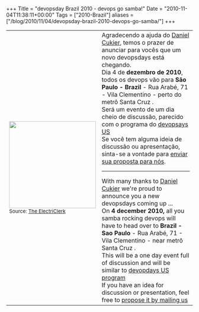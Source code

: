 +++
Title = "devopsday Brazil 2010 - devops go samba!"
Date = "2010-11-04T11:38:11+00:00"
Tags = ["2010-Brazil"]
aliases = ["/blog/2010/11/04/devopsday-brazil-2010-devops-go-samba/"]
+++

<table>
<tbody>
<tr>
<td><a href="http://www.ahleman.com/Props/ElectriClerk.html"><img title="ElectriClerk" class="size-medium wp-image-631" src="/blog/wp-content/uploads/2010/09/ElectriClerk.gif" height="234" alt="" width="234" /></a>
<br>
<span id="caret"><small>Source: <a href="http://www.ahleman.com/Props/ElectriClerk.html">The ElectriClerk</a></small></span></td>
<td>Agradecendo a ajuda do <a href="http://www.agileandart.com/">Daniel Cukier</a>, temos o prazer de anunciar para voc&#234;s que um novo devopsdays est&#225; chegando.
<br>
Dia 4 de <strong>dezembro de 2010</strong>, todos os devops v&#227;o para <strong>S&#227;o Paulo - Brazil</strong> - Rua Arab&#233;, 71 - Vila Clementino - perto do metr&#244; Santa Cruz .
<br>
Ser&#225; um evento de um dia cheio de discuss&#227;o, parecido com o programa do <a href="../2010-us/">devopsays US</a>
<br>
Se voc&#234; tem alguma ideia de discuss&#227;o ou apresenta&#231;&#227;o, sinta-se a vontade para <a href="mailto:proposals-brazil-2010@devopsdays.org?subject=brazil-proposal">enviar sua proposta para n&#243;s</a>.
<br>
<hr />With many thanks to <a href="http://www.agileart.com/">Daniel Cukier</a> we're proud to announce you a new devopsdays coming up ...
<br>
On <strong>4 december 2010, </strong>all you samba rocking devops will have to head over to <strong>Brazil - Sao Paulo</strong> - Rua Arab&#233;, 71 - Vila Clementino - near metr&#244; Santa Cruz .
<br>
This will be a one day event full of discussion and will be similar to <a href="/events/2010-us/">devopdays US program</a>
<br>
If you have an idea for discussion or presentation, feel free to <a href="mailto:proposals-brazil-2010@devopsdays.org?subject=brazil-proposal">propose it by mailing us</a></td>
</tr>
</tbody>
</table>
